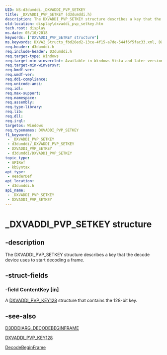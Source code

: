```yaml
---
UID: NS:d3dumddi._DXVADDI_PVP_SETKEY
title: _DXVADDI_PVP_SETKEY (d3dumddi.h)
description: The DXVADDI_PVP_SETKEY structure describes a key that the decode device uses to start decoding a frame.
old-location: display\dxvaddi_pvp_setkey.htm
tech.root: display
ms.date: 05/10/2018
keywords: ["DXVADDI_PVP_SETKEY structure"]
ms.keywords: DXVA2_Structs_fbd26ed2-13ce-4f15-a7de-544f6f5fac33.xml, DXVADDI_PVP_SETKEY, DXVADDI_PVP_SETKEY structure [Display Devices], _DXVADDI_PVP_SETKEY, d3dumddi/DXVADDI_PVP_SETKEY, display.dxvaddi_pvp_setkey
req.header: d3dumddi.h
req.include-header: D3dumddi.h
req.target-type: Windows
req.target-min-winverclnt: Available in Windows Vista and later versions of the Windows operating systems.
req.target-min-winversvr: 
req.kmdf-ver: 
req.umdf-ver: 
req.ddi-compliance: 
req.unicode-ansi: 
req.idl: 
req.max-support: 
req.namespace: 
req.assembly: 
req.type-library: 
req.lib: 
req.dll: 
req.irql: 
targetos: Windows
req.typenames: DXVADDI_PVP_SETKEY
f1_keywords:
 - _DXVADDI_PVP_SETKEY
 - d3dumddi/_DXVADDI_PVP_SETKEY
 - DXVADDI_PVP_SETKEY
 - d3dumddi/DXVADDI_PVP_SETKEY
topic_type:
 - APIRef
 - kbSyntax
api_type:
 - HeaderDef
api_location:
 - d3dumddi.h
api_name:
 - _DXVADDI_PVP_SETKEY
 - DXVADDI_PVP_SETKEY
---
```


# _DXVADDI_PVP_SETKEY structure


## -description

The DXVADDI_PVP_SETKEY structure describes a key that the decode device uses to start decoding a frame.

## -struct-fields

### -field ContentKey [in]

A <a href="/windows-hardware/drivers/ddi/d3dumddi/ns-d3dumddi-_dxvaddi_pvp_block128">DXVADDI_PVP_KEY128</a> structure that contains the 128-bit key.

## -see-also

<a href="/windows-hardware/drivers/ddi/d3dumddi/ns-d3dumddi-_d3dddiarg_decodebeginframe">D3DDDIARG_DECODEBEGINFRAME</a>



<a href="/windows-hardware/drivers/ddi/d3dumddi/ns-d3dumddi-_dxvaddi_pvp_block128">DXVADDI_PVP_KEY128</a>



<a href="/windows-hardware/drivers/ddi/d3dumddi/nc-d3dumddi-pfnd3dddi_decodebeginframe">DecodeBeginFrame</a>

